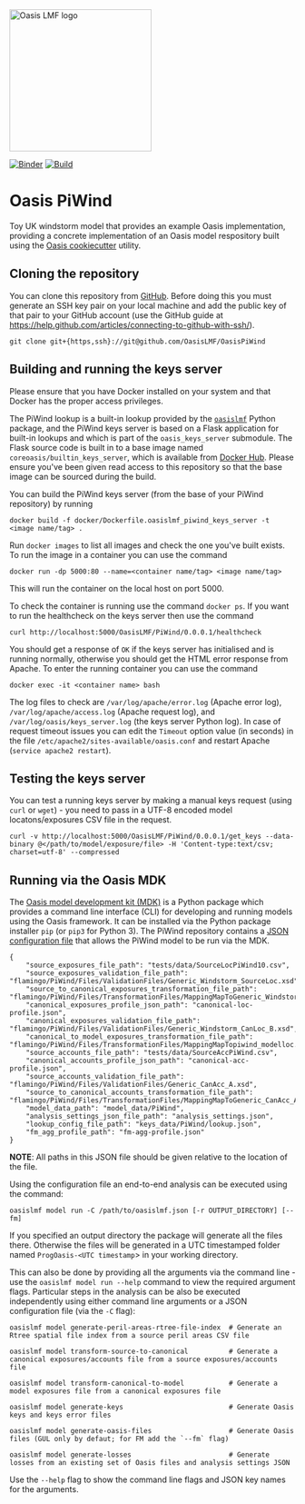 <img src="https://oasislmf.org/packages/oasis_theme_package/themes/oasis_theme/assets/src/oasis-lmf-colour.png" alt="Oasis LMF logo" width="250"/>

[![Binder](https://mybinder.org/badge.svg)](https://mybinder.org/v2/gh/OasisLMF/OasisPiWind/master) [![Build](http://ci.oasislmfdev.org/buildStatus/icon?job=pipeline_stable/oasis_PiWind)](http://ci.oasislmfdev.org/blue/organizations/jenkins/pipeline_stable%2Foasis_PiWind)

# Oasis PiWind
Toy UK windstorm model that provides an example Oasis implementation, providing a concrete implementation of an Oasis model respository built using the <a href="https://github.com/OasisLMF/cookiecutter-OasisModel">Oasis cookiecutter</a> utility.

## Cloning the repository

You can clone this repository from <a href="https://github.com/OasisLMF/OasisPiWind" target="_blank">GitHub</a>. Before doing this you must generate an SSH key pair on your local machine and add the public key of that pair to your GitHub account (use the GitHub guide at <a href="https://help.github.com/articles/connecting-to-github-with-ssh/" target="_blank">https://help.github.com/articles/connecting-to-github-with-ssh/</a>).

    git clone git+{https,ssh}://git@github.com/OasisLMF/OasisPiWind

## Building and running the keys server

Please ensure that you have Docker installed on your system and that Docker has the proper access privileges.

The PiWind lookup is a built-in lookup provided by the <a href="https://pypi.org/project/oasislmf/" target="_blank">`oasislmf`</a> Python package, and the PiWind keys server is based on a Flask application for built-in lookups and which is part of the `oasis_keys_server` submodule. The Flask source code is built in to a base image named `coreoasis/builtin_keys_server`, which is available from <a href="https://hub.docker.com/r/coreoasis/builtin_keys_server/" target="_blank">Docker Hub</a>. Please ensure you've been given read access to this repository so that the base image can be sourced during the build.

You can build the PiWind keys server (from the base of your PiWind repository) by running

    docker build -f docker/Dockerfile.oasislmf_piwind_keys_server -t <image name/tag> .

Run `docker images` to list all images and check the one you've built exists. To run the image in a container you can use the command

    docker run -dp 5000:80 --name=<container name/tag> <image name/tag>

This will run the container on the local host on port 5000.

To check the container is running use the command `docker ps`. If you want to run the healthcheck on the keys server then use the command

    curl http://localhost:5000/OasisLMF/PiWind/0.0.0.1/healthcheck

You should get a response of `OK` if the keys server has initialised and is running normally, otherwise you should get the HTML error response from Apache. To enter the running container you can use the command

    docker exec -it <container name> bash

The log files to check are `/var/log/apache/error.log` (Apache error log), `/var/log/apache/access.log` (Apache request log), and `/var/log/oasis/keys_server.log` (the keys server Python log). In case of request timeout issues you can edit the `Timeout` option value (in seconds) in the file `/etc/apache2/sites-available/oasis.conf` and restart Apache (`service apache2 restart`).

## Testing the keys server

You can test a running keys server by making a manual keys request (using `curl` or `wget`) - you need to pass in a UTF-8 encoded model locatons/exposures CSV file in the request.

    curl -v http://localhost:5000/OasisLMF/PiWind/0.0.0.1/get_keys --data-binary @</path/to/model/exposure/file> -H 'Content-type:text/csv; charset=utf-8' --compressed

## Running via the Oasis MDK

The <a href="https://pypi.org/project/oasislmf/" target="_blank">Oasis model development kit (MDK)</a> is a Python package which provides a command line interface (CLI) for developing and running models using the Oasis framework. It can be installed via the Python package installer `pip` (or `pip3` for Python 3). The PiWind repository contains a <a href="https://github.com/OasisLMF/OasisPiWind/blob/develop/keys_data/PiWind/lookup.json" target="_blank">JSON configuration file</a> that allows the PiWind model to be run via the MDK.

    {
        "source_exposures_file_path": "tests/data/SourceLocPiWind10.csv",
        "source_exposures_validation_file_path": "flamingo/PiWind/Files/ValidationFiles/Generic_Windstorm_SourceLoc.xsd",
        "source_to_canonical_exposures_transformation_file_path": "flamingo/PiWind/Files/TransformationFiles/MappingMapToGeneric_Windstorm_CanLoc_A.xslt",
        "canonical_exposures_profile_json_path": "canonical-loc-profile.json",
        "canonical_exposures_validation_file_path": "flamingo/PiWind/Files/ValidationFiles/Generic_Windstorm_CanLoc_B.xsd",
        "canonical_to_model_exposures_transformation_file_path": "flamingo/PiWind/Files/TransformationFiles/MappingMapTopiwind_modelloc.xslt",
        "source_accounts_file_path": "tests/data/SourceAccPiWind.csv",
        "canonical_accounts_profile_json_path": "canonical-acc-profile.json",
        "source_accounts_validation_file_path": "flamingo/PiWind/Files/ValidationFiles/Generic_CanAcc_A.xsd",
        "source_to_canonical_accounts_transformation_file_path": "flamingo/PiWind/Files/TransformationFiles/MappingMapToGeneric_CanAcc_A.xslt",
        "model_data_path": "model_data/PiWind",
        "analysis_settings_json_file_path": "analysis_settings.json",
        "lookup_config_file_path": "keys_data/PiWind/lookup.json",
        "fm_agg_profile_path": "fm-agg-profile.json"
    }


**NOTE**: All paths in this JSON file should be given relative to the location of the file.

Using the configuration file an end-to-end analysis can be executed using the command:

	oasislmf model run -C /path/to/oasislmf.json [-r OUTPUT_DIRECTORY] [--fm]

If you specified an output directory the package will generate all the files there. Otherwise the files will be generated in a UTC timestamped folder named `ProgOasis-<UTC timestamp`> in your working directory.

This can also be done by providing all the arguments via the command line - use the `oasislmf model run --help` command to view the required argument flags. Particular steps in the analysis can be also be executed independently using either command line arguments or a JSON configuration file (via the `-C` flag):

    oasislmf model generate-peril-areas-rtree-file-index  # Generate an Rtree spatial file index from a source peril areas CSV file

    oasislmf model transform-source-to-canonical          # Generate a canonical exposures/accounts file from a source exposures/accounts file

    oasislmf model transform-canonical-to-model           # Generate a model exposures file from a canonical exposures file

    oasislmf model generate-keys                          # Generate Oasis keys and keys error files

    oasislmf model generate-oasis-files                   # Generate Oasis files (GUL only by defaut; for FM add the `--fm` flag)

    oasislmf model generate-losses                        # Generate losses from an existing set of Oasis files and analysis settings JSON

Use the `--help` flag to show the command line flags and JSON key names for the arguments.
